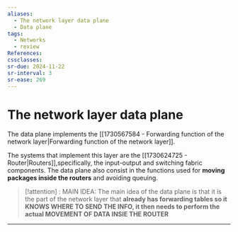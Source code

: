 ```yaml
---
aliases:
  - The network layer data plane
  - Data plane
tags:
  - Networks
  - review
References: 
cssclasses:
sr-due: 2024-11-22
sr-interval: 3
sr-ease: 269
---
```

# The network layer data plane
The data plane implements the [[1730567584 - Forwarding function of the network layer|Forwarding function of the network layer]]. 

The systems that implement this layer are the [[1730624725 - Router|Routers]],specifically, the input-output and switching fabric components. The data plane also consist in the functions used for **moving packages inside the routers** and avoiding queuing. 

> [!attention] : MAIN IDEA:
> The main idea of the data plane is that it is the part of the network layer that **already has forwarding tables so it KNOWS WHERE TO SEND THE INFO, it then needs to perform the actual MOVEMENT OF DATA INSIE THE ROUTER** 


***